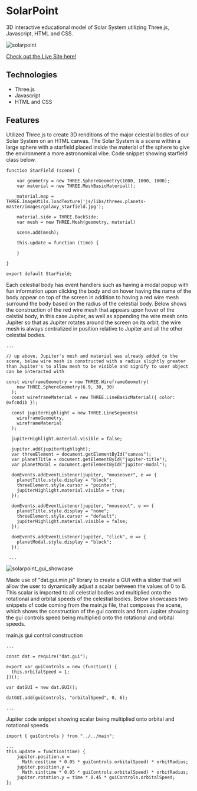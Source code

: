 <h1>SolarPoint</h1>

<p>3D interactive educational model of Solar System utilizing Three.js, Javascript, HTML and CSS.</p>

![solarpoint](https://user-images.githubusercontent.com/52110753/71786573-8ed8fc00-2fc1-11ea-89b7-aa586784610e.gif)

<a href="https://ashap94.github.io/SolarPoint/" target="_blank">Check out the Live Site here!</a>


<h2>Technologies</h2>

<ul>
  <li>Three.js</li>
  <li>Javascript</li>
  <li>HTML and CSS</li>
</ul>

<h2>Features</h2>

<p>Utilized Three.js to create 3D renditions of the major celestial bodies of our Solar System on an HTML canvas. The Solar System is a scene within a large sphere with a starfield placed inside the material of the sphere to give the environment a more astronomical vibe. Code snippet showing starfield class below.</p>

```
function StarField (scene) {

    var geometry = new THREE.SphereGeometry(1000, 1000, 1000);
    var material = new THREE.MeshBasicMaterial();

    material.map = THREE.ImageUtils.loadTexture('js/libs/threex.planets-master/images/galaxy_starfield.jpg');

    material.side = THREE.BackSide;
    var mesh = new THREE.Mesh(geometry, material)

    scene.add(mesh);

    this.update = function (time) {

    }

}

export default StarField;
```

<p>Each celestial body has event handlers such as having a modal popup with fun information upon clicking the body and on hover having the name of the body appear on top of the screen in addition to having a red wire mesh surround the body based on the radius of the celestial body. Below shows the construction of the red wire mesh that appears upon hover of the celstial body, in this case Jupiter, as well as appending the wire mesh onto Jupiter so that as Jupiter rotates around the screen on its orbit, the wire mesh is always centralized in position relative to Jupiter and all the other celestial bodies.</p>

```
...

// up above, Jupiter's mesh and material was already added to the scene, below wire mesh is constructed with a radius slightly greater than Jupiter's to allow mesh to be visible and signify to user object can be interacted with

const wireframeGeometry = new THREE.WireframeGeometry(
    new THREE.SphereGeometry(6.9, 30, 30)
  );
  const wireframeMaterial = new THREE.LineBasicMaterial({ color: 0xfc0d1b });

  const jupiterHighlight = new THREE.LineSegments(
    wireframeGeometry,
    wireframeMaterial
  );

  jupiterHighlight.material.visible = false;

  jupiter.add(jupiterHighlight);
  var threeElement = document.getElementById("canvas");
  var planetTitle = document.getElementById("jupiter-title");
  var planetModal = document.getElementById("jupiter-modal");

  domEvents.addEventListener(jupiter, "mouseover", e => {
    planetTitle.style.display = "block";
    threeElement.style.cursor = "pointer";
    jupiterHighlight.material.visible = true;
  });

  domEvents.addEventListener(jupiter, "mouseout", e => {
    planetTitle.style.display = "none";
    threeElement.style.cursor = "default";
    jupiterHighlight.material.visible = false;
  });

  domEvents.addEventListener(jupiter, "click", e => {
    planetModal.style.display = "block";
  });
  
 ...
```

![solarpoint_gui_showcase](https://user-images.githubusercontent.com/52110753/71788018-707bfc00-2fd3-11ea-9fde-c50ea33096d6.gif)

<p>Made use of "dat.gui.min.js" library to create a GUI with a slider that will allow the user to dynamically adjust a scalar between the values of 0 to 6. This scalar is imported to all celestial bodies and multiplied onto the rotational and orbital speeds of the celestial bodies. Below showcases two snippets of code coming from the main.js file, that composes the scene, which shows the construction of the gui controls and from Jupiter showing the gui controls speed being multiplied onto the rotational and orbital speeds.</p>


<p>main.js gui control construction</p>

```
...

const dat = require("dat.gui");

export var guiControls = new (function() {
  this.orbitalSpeed = 1;
})();

var datGUI = new dat.GUI();

datGUI.add(guiControls, "orbitalSpeed", 0, 6);

...
```

<p>Jupiter code snippet showing scalar being multiplied onto orbital and rotational speeds</p>

```
import { guiControls } from "../../main";

...
this.update = function(time) {
    jupiter.position.x =
      Math.cos(time * 0.05 * guiControls.orbitalSpeed) * orbitRadius;
    jupiter.position.y =
      Math.sin(time * 0.05 * guiControls.orbitalSpeed) * orbitRadius;
    jupiter.rotation.y = time * 0.45 * guiControls.orbitalSpeed;
};

```
